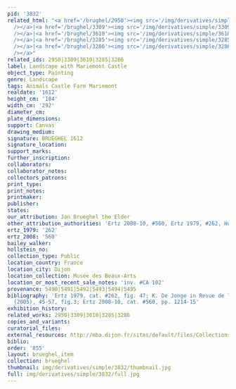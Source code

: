 ```yaml
---
pid: '3832'
related_html: "<a href='/brughel/2950'><img src='/img/derivatives/simple/2950/thumbnail.jpg'
  /></a>|<a href='/brughel/3309'><img src='/img/derivatives/simple/3309/thumbnail.jpg'
  /></a>|<a href='/brughel/3610'><img src='/img/derivatives/simple/3610/thumbnail.jpg'
  /></a>|<a href='/brughel/3285'><img src='/img/derivatives/simple/3285/thumbnail.jpg'
  /></a>|<a href='/brughel/3286'><img src='/img/derivatives/simple/3286/thumbnail.jpg'
  /></a>"
related_ids: 2950|3309|3610|3285|3286
label: Landscape with Mariemont Castle
object_type: Painting
genre: Landscape
tags: Animals Castle Farm Mariemont
realdate: '1612'
height_cm: '184'
width_cm: '292'
diameter_cm: 
plate_dimensions: 
support: Canvas
drawing_medium: 
signature: BRUEGHEL 1612
signature_location: 
support_marks: 
further_inscription: 
collaborators: 
collaborator_notes: 
collectors_patrons: 
print_type: 
print_notes: 
printmaker: 
publisher: 
states: 
our_attribution: Jan Brueghel the Elder
other_attribution_authorities: 'Ertz 2008-10, #560, Ertz 1979, #262, Honig database'
ertz_1979: '262'
ertz_2008: '560'
bailey_walker: 
hollstein_no: 
collection_type: Public
location_country: France
location_city: Dijon
location_collection: Musée des Beaux-Arts
location_or_most_recent_sale_notes: 'inv. #CA 102'
provenance: 5490|5491|5492|5493|5494|5495
bibliography: 'Ertz 1979, cat. #262, fig. 47; K. De Jonge in Revue de l&apos;art 149
  (2005), 45-57, fig.3; Ertz 2008-10, cat. #560, pp. 1214-15'
exhibition_history: 
related_works: 2950|3309|3610|3285|3286
copies_and_variants: 
curatorial_files: 
external_resources: http://mba.dijon.fr/sites/default/files/Collections/pdf/brueghel_de_velours_mariemont.pdf
biblio: 
order: '855'
layout: brueghel_item
collection: brueghel
thumbnail: img/derivatives/simple/3832/thumbnail.jpg
full: img/derivatives/simple/3832/full.jpg
---
```

